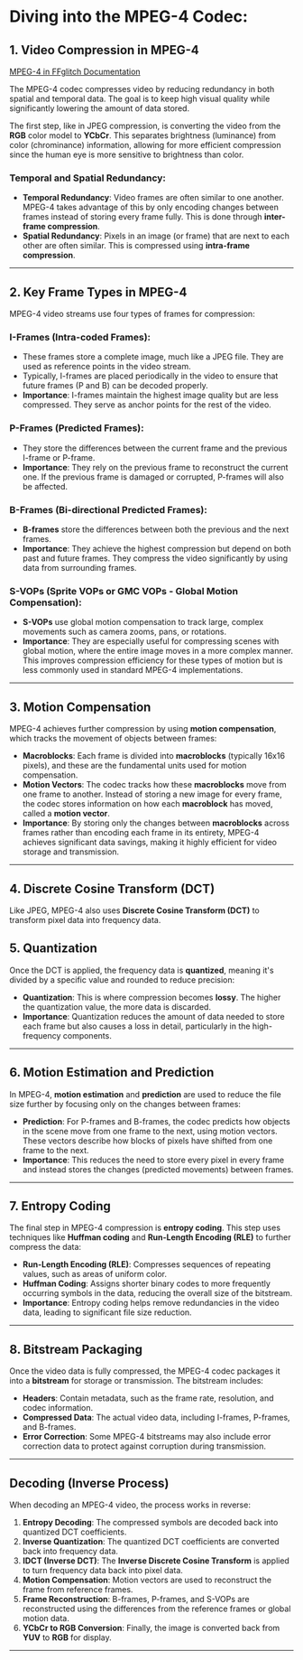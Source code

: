 # Diving into the MPEG-4 Codec:

## 1. Video Compression in MPEG-4

[MPEG-4 in FFglitch Documentation](https://ffglitch.org/docs/0.10.1/codecs/mpeg4/)

The MPEG-4 codec compresses video by reducing redundancy in both spatial and temporal data. The goal is to keep high visual quality while significantly lowering the amount of data stored.

The first step, like in JPEG compression, is converting the video from the **RGB** color model to **YCbCr**. This separates brightness (luminance) from color (chrominance) information, allowing for more efficient compression since the human eye is more sensitive to brightness than color.

### Temporal and Spatial Redundancy:

- **Temporal Redundancy**: Video frames are often similar to one another. MPEG-4 takes advantage of this by only encoding changes between frames instead of storing every frame fully. This is done through **inter-frame compression**.
- **Spatial Redundancy**: Pixels in an image (or frame) that are next to each other are often similar. This is compressed using **intra-frame compression**.

---

## 2. Key Frame Types in MPEG-4

MPEG-4 video streams use four types of frames for compression:

### I-Frames (Intra-coded Frames):

- These frames store a complete image, much like a JPEG file. They are used as reference points in the video stream.
- Typically, I-frames are placed periodically in the video to ensure that future frames (P and B) can be decoded properly.
- **Importance**: I-frames maintain the highest image quality but are less compressed. They serve as anchor points for the rest of the video.

### P-Frames (Predicted Frames):

- They store the differences between the current frame and the previous I-frame or P-frame.
- **Importance**: They rely on the previous frame to reconstruct the current one. If the previous frame is damaged or corrupted, P-frames will also be affected.

### B-Frames (Bi-directional Predicted Frames):

- **B-frames** store the differences between both the previous and the next frames.
- **Importance**: They achieve the highest compression but depend on both past and future frames. They compress the video significantly by using data from surrounding frames.

### S-VOPs (Sprite VOPs or GMC VOPs - Global Motion Compensation):

- **S-VOPs** use global motion compensation to track large, complex movements such as camera zooms, pans, or rotations.
- **Importance**: They are especially useful for compressing scenes with global motion, where the entire image moves in a more complex manner. This improves compression efficiency for these types of motion but is less commonly used in standard MPEG-4 implementations.

---

## 3. Motion Compensation

MPEG-4 achieves further compression by using **motion compensation**, which tracks the movement of objects between frames:

- **Macroblocks**: Each frame is divided into **macroblocks** (typically 16x16 pixels), and these are the fundamental units used for motion compensation.
- **Motion Vectors**: The codec tracks how these **macroblocks** move from one frame to another. Instead of storing a new image for every frame, the codec stores information on how each **macroblock** has moved, called a **motion vector**.
- **Importance**: By storing only the changes between **macroblocks** across frames rather than encoding each frame in its entirety, MPEG-4 achieves significant data savings, making it highly efficient for video storage and transmission.

---

## 4. Discrete Cosine Transform (DCT)

Like JPEG, MPEG-4 also uses **Discrete Cosine Transform (DCT)** to transform pixel data into frequency data.

## 5. Quantization

Once the DCT is applied, the frequency data is **quantized**, meaning it's divided by a specific value and rounded to reduce precision:

- **Quantization**: This is where compression becomes **lossy**. The higher the quantization value, the more data is discarded.
- **Importance**: Quantization reduces the amount of data needed to store each frame but also causes a loss in detail, particularly in the high-frequency components.

---

## 6. Motion Estimation and Prediction

In MPEG-4, **motion estimation** and **prediction** are used to reduce the file size further by focusing only on the changes between frames:

- **Prediction**: For P-frames and B-frames, the codec predicts how objects in the scene move from one frame to the next, using motion vectors. These vectors describe how blocks of pixels have shifted from one frame to the next.
- **Importance**: This reduces the need to store every pixel in every frame and instead stores the changes (predicted movements) between frames.

---

## 7. Entropy Coding

The final step in MPEG-4 compression is **entropy coding**. This step uses techniques like **Huffman coding** and **Run-Length Encoding (RLE)** to further compress the data:

- **Run-Length Encoding (RLE)**: Compresses sequences of repeating values, such as areas of uniform color.
- **Huffman Coding**: Assigns shorter binary codes to more frequently occurring symbols in the data, reducing the overall size of the bitstream.
- **Importance**: Entropy coding helps remove redundancies in the video data, leading to significant file size reduction.

---

## 8. Bitstream Packaging

Once the video data is fully compressed, the MPEG-4 codec packages it into a **bitstream** for storage or transmission. The bitstream includes:

- **Headers**: Contain metadata, such as the frame rate, resolution, and codec information.
- **Compressed Data**: The actual video data, including I-frames, P-frames, and B-frames.
- **Error Correction**: Some MPEG-4 bitstreams may also include error correction data to protect against corruption during transmission.

---

## Decoding (Inverse Process)

When decoding an MPEG-4 video, the process works in reverse:

1. **Entropy Decoding**: The compressed symbols are decoded back into quantized DCT coefficients.
2. **Inverse Quantization**: The quantized DCT coefficients are converted back into frequency data.
3. **IDCT (Inverse DCT)**: The **Inverse Discrete Cosine Transform** is applied to turn frequency data back into pixel data.
4. **Motion Compensation**: Motion vectors are used to reconstruct the frame from reference frames.
5. **Frame Reconstruction**: B-frames, P-frames, and S-VOPs are reconstructed using the differences from the reference frames or global motion data.
6. **YCbCr to RGB Conversion**: Finally, the image is converted back from **YUV** to **RGB** for display.

---
